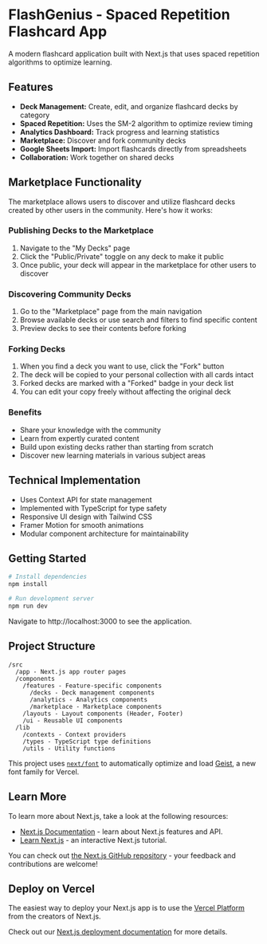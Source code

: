 # FlashGenius - Spaced Repetition Flashcard App

A modern flashcard application built with Next.js that uses spaced repetition algorithms to optimize learning.

## Features

- **Deck Management:** Create, edit, and organize flashcard decks by category
- **Spaced Repetition:** Uses the SM-2 algorithm to optimize review timing
- **Analytics Dashboard:** Track progress and learning statistics
- **Marketplace:** Discover and fork community decks
- **Google Sheets Import:** Import flashcards directly from spreadsheets
- **Collaboration:** Work together on shared decks

## Marketplace Functionality

The marketplace allows users to discover and utilize flashcard decks created by other users in the community. Here's how it works:

### Publishing Decks to the Marketplace

1. Navigate to the "My Decks" page
2. Click the "Public/Private" toggle on any deck to make it public
3. Once public, your deck will appear in the marketplace for other users to discover

### Discovering Community Decks

1. Go to the "Marketplace" page from the main navigation
2. Browse available decks or use search and filters to find specific content
3. Preview decks to see their contents before forking

### Forking Decks

1. When you find a deck you want to use, click the "Fork" button
2. The deck will be copied to your personal collection with all cards intact
3. Forked decks are marked with a "Forked" badge in your deck list
4. You can edit your copy freely without affecting the original deck

### Benefits

- Share your knowledge with the community
- Learn from expertly curated content
- Build upon existing decks rather than starting from scratch
- Discover new learning materials in various subject areas

## Technical Implementation

- Uses Context API for state management
- Implemented with TypeScript for type safety
- Responsive UI design with Tailwind CSS
- Framer Motion for smooth animations
- Modular component architecture for maintainability

## Getting Started

```bash
# Install dependencies
npm install

# Run development server
npm run dev
```

Navigate to http://localhost:3000 to see the application.

## Project Structure

```
/src
  /app - Next.js app router pages
  /components
    /features - Feature-specific components
      /decks - Deck management components
      /analytics - Analytics components
      /marketplace - Marketplace components
    /layouts - Layout components (Header, Footer)
    /ui - Reusable UI components
  /lib
    /contexts - Context providers
    /types - TypeScript type definitions
    /utils - Utility functions
```

This project uses [`next/font`](https://nextjs.org/docs/app/building-your-application/optimizing/fonts) to automatically optimize and load [Geist](https://vercel.com/font), a new font family for Vercel.

## Learn More

To learn more about Next.js, take a look at the following resources:

- [Next.js Documentation](https://nextjs.org/docs) - learn about Next.js features and API.
- [Learn Next.js](https://nextjs.org/learn) - an interactive Next.js tutorial.

You can check out [the Next.js GitHub repository](https://github.com/vercel/next.js) - your feedback and contributions are welcome!

## Deploy on Vercel

The easiest way to deploy your Next.js app is to use the [Vercel Platform](https://vercel.com/new?utm_medium=default-template&filter=next.js&utm_source=create-next-app&utm_campaign=create-next-app-readme) from the creators of Next.js.

Check out our [Next.js deployment documentation](https://nextjs.org/docs/app/building-your-application/deploying) for more details.
